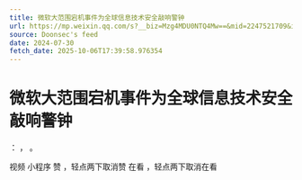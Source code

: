 ```yaml
---
title: 微软大范围宕机事件为全球信息技术安全敲响警钟
url: https://mp.weixin.qq.com/s?__biz=Mzg4MDU0NTQ4Mw==&mid=2247521709&idx=1&sn=2e38e88cbb772d29f53253a528ab9aaf
source: Doonsec's feed
date: 2024-07-30
fetch_date: 2025-10-06T17:39:58.976354
---
```


# 微软大范围宕机事件为全球信息技术安全敲响警钟

：
，
。

视频
小程序
赞
，轻点两下取消赞
在看
，轻点两下取消在看